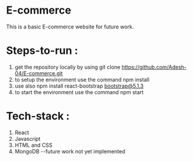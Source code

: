 # E-commerce

  This is a basic E-commerce website for future work.
  
# Steps-to-run :

  1. get the repository locally by using git clone https://github.com/Adesh-04/E-commerce.git
  2. to setup the environment use the command npm install
  3. use also npm install react-bootstrap bootstrap@5.1.3
  4. to start the environment use the command npm start

# Tech-stack :

  1. React
  2. Javascript
  3. HTML and CSS
  4. MongoDB        --future work not yet implemented
